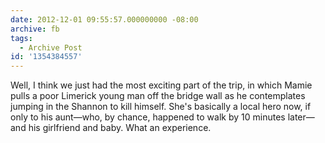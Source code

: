 ```yaml
---
date: 2012-12-01 09:55:57.000000000 -08:00
archive: fb
tags: 
  - Archive Post
id: '1354384557'
---
```


Well, I think we just had the most exciting part of the trip, in which Mamie pulls a poor Limerick young man off the bridge wall as he contemplates jumping in the Shannon to kill himself. She's basically a local hero now, if only to his aunt—who, by chance, happened to walk by 10 minutes later—and his girlfriend and baby. What an experience.
